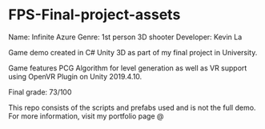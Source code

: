 # FPS-Final-project-assets

Name: Infinite Azure
Genre: 1st person 3D shooter
Developer: Kevin La

Game demo created in C# Unity 3D as part of my final project in University. 

Game features PCG Algorithm for level generation as well as VR support using OpenVR Plugin on Unity 2019.4.10.

Final grade: 73/100

This repo consists of the scripts and prefabs used and is not the full demo.
For more information, visit my portfolio page @ 
